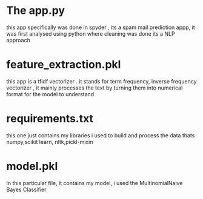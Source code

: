 #   The app.py
this app specifically was done in spyder , its a spam mail prediction appp, it was first analysed using python where cleaning was done
its a NLP approach
# feature_extraction.pkl
this app is a tfidf vectorizer . it stands for term frequency, inverse frequency vectorizer , it mainly processes the text by turning them into numerical format for the model to understand
# requirements.txt
this one just contains my libraries i used to build and process the data
thats numpy,scikit learn, nltk,pickl-mixin
# model.pkl
In this particular file, it contains my model, i used the MultinomialNaive Bayes Classifier
